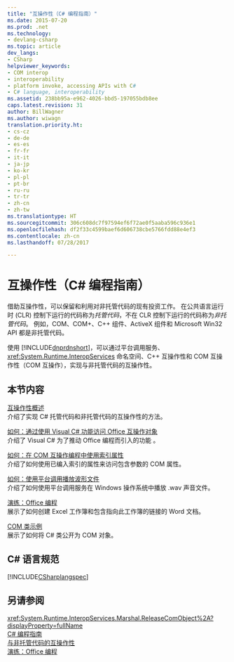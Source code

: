 ```yaml
---
title: "互操作性（C# 编程指南）"
ms.date: 2015-07-20
ms.prod: .net
ms.technology:
- devlang-csharp
ms.topic: article
dev_langs:
- CSharp
helpviewer_keywords:
- COM interop
- interoperability
- platform invoke, accessing APIs with C#
- C# language, interoperability
ms.assetid: 238bb95a-e962-4026-bbd5-197055bdb8ee
caps.latest.revision: 31
author: BillWagner
ms.author: wiwagn
translation.priority.ht:
- cs-cz
- de-de
- es-es
- fr-fr
- it-it
- ja-jp
- ko-kr
- pl-pl
- pt-br
- ru-ru
- tr-tr
- zh-cn
- zh-tw
ms.translationtype: HT
ms.sourcegitcommit: 306c608dc7f97594ef6f72ae0f5aaba596c936e1
ms.openlocfilehash: df2f33c4599baef6d606738cbe5766fdd88e4ef3
ms.contentlocale: zh-cn
ms.lasthandoff: 07/28/2017

---
```

# <a name="interoperability-c-programming-guide"></a>互操作性（C# 编程指南）
借助互操作性，可以保留和利用对非托管代码的现有投资工作。 在公共语言运行时 (CLR) 控制下运行的代码称为*托管代码*，不在 CLR 控制下运行的代码称为*非托管代码*。 例如，COM、COM+、C++ 组件、ActiveX 组件和 Microsoft Win32 API 都是非托管代码。  
  
 使用 [!INCLUDE[dnprdnshort](~/includes/dnprdnshort-md.md)]，可以通过平台调用服务、<xref:System.Runtime.InteropServices> 命名空间、C++ 互操作性和 COM 互操作性（COM 互操作），实现与非托管代码的互操作性。  
  
## <a name="in-this-section"></a>本节内容  
 [互操作性概述](../../../csharp/programming-guide/interop/interoperability-overview.md)  
 介绍了实现 C# 托管代码和非托管代码的互操作性的方法。  
  
 [如何：通过使用 Visual C# 功能访问 Office 互操作对象](../../../csharp/programming-guide/interop/how-to-access-office-onterop-objects.md)  
 介绍了 Visual C# 为了推动 Office 编程而引入的功能 。  
  
 [如何：在 COM 互操作编程中使用索引属性](../../../csharp/programming-guide/interop/how-to-use-indexed-properties-in-com-interop-rogramming.md)  
 介绍了如何使用已编入索引的属性来访问包含参数的 COM 属性。  
  
 [如何：使用平台调用播放波形文件](../../../csharp/programming-guide/interop/how-to-use-platform-invoke-to-play-a-wave-file.md)  
 介绍了如何使用平台调用服务在 Windows 操作系统中播放 .wav 声音文件。  
  
 [演练：Office 编程](../../../csharp/programming-guide/interop/walkthrough-office-programming.md)  
 展示了如何创建 Excel 工作簿和包含指向此工作簿的链接的 Word 文档。  
  
 [COM 类示例](../../../csharp/programming-guide/interop/example-com-class.md)  
 展示了如何将 C# 类公开为 COM 对象。  
  
## <a name="c-language-specification"></a>C# 语言规范  
 [!INCLUDE[CSharplangspec](~/includes/csharplangspec-md.md)]  
  
## <a name="see-also"></a>另请参阅  
 <xref:System.Runtime.InteropServices.Marshal.ReleaseComObject%2A?displayProperty=fullName>   
 [C# 编程指南](../../../csharp/programming-guide/index.md)   
 [与非托管代码的互操作性](https://msdn.microsoft.com/library/sd10k43k)   
 [演练：Office 编程](../../../csharp/programming-guide/interop/walkthrough-office-programming.md)


